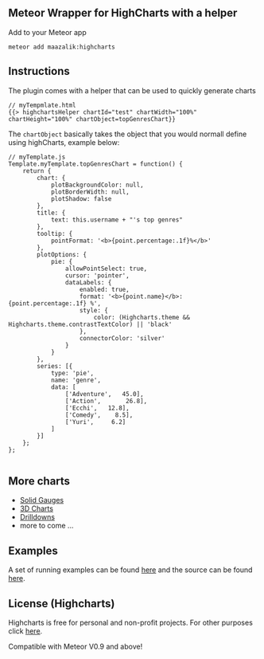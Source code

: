 ## Meteor Wrapper for HighCharts with a helper

Add to your Meteor app

```
meteor add maazalik:highcharts
```

## Instructions

The plugin comes with a helper that can be used to quickly generate charts

```
// myTempmlate.html
{{> highchartsHelper chartId="test" chartWidth="100%" chartHeight="100%" chartObject=topGenresChart}}
```

The `chartObject` basically takes the object that you would normall define using highCharts, example below:

```
// myTemplate.js
Template.myTemplate.topGenresChart = function() {
	return {
		chart: {
			plotBackgroundColor: null,
			plotBorderWidth: null,
			plotShadow: false
		},
		title: {
			text: this.username + "'s top genres"
		},
		tooltip: {
			pointFormat: '<b>{point.percentage:.1f}%</b>'
		},
		plotOptions: {
			pie: {
				allowPointSelect: true,
				cursor: 'pointer',
				dataLabels: {
					enabled: true,
					format: '<b>{point.name}</b>: {point.percentage:.1f} %',
					style: {
						color: (Highcharts.theme && Highcharts.theme.contrastTextColor) || 'black'
					},
					connectorColor: 'silver'
				}
			}
		},
		series: [{
			type: 'pie',
			name: 'genre',
			data: [
				['Adventure',   45.0],
				['Action',       26.8],
				['Ecchi',   12.8],
				['Comedy',    8.5],
				['Yuri',     6.2]
			]
		}]
	};
};


```

## More charts
- [Solid Gauges](https://github.com/MaazAli/highcharts-gauge)
- [3D Charts](https://github.com/MaazAli/highcharts-3d)
- [Drilldowns](https://github.com/ClarenceL/meteor-highcharts-drilldown)
- more to come ...

## Examples
A set of running examples can be found [here](http://highcharts-demo.meteor.com/) and the source can be found [here](https://github.com/jhuenges/highcharts-demo).

## License (Highcharts)

Highcharts is free for personal and non-profit projects. For other purposes click [here](http://shop.highsoft.com/highcharts.html).


Compatible with Meteor V0.9 and above!
